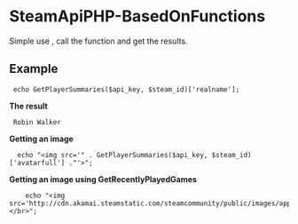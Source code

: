 # SteamApiPHP-BasedOnFunctions

Simple use , call the function and get the results.

## Example

```
 echo GetPlayerSummaries($api_key, $steam_id)['realname'];
```

**The result**

```
 Robin Walker
```

**Getting an image**

```
  echo "<img src='" . GetPlayerSummaries($api_key, $steam_id)['avatarfull'] ."'>";
```

**Getting an image using GetRecentlyPlayedGames**

```
	echo "<img src='http://cdn.akamai.steamstatic.com/steamcommunity/public/images/apps/$appid/$img_logo_url.jpg'> </br>";
```
